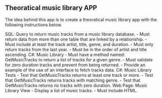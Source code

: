 ## Theoratical music library APP

The idea behind this app is to create a theoratical music library app with the following instructions below.

   SQL: Query to return music tracks from a music library database. 
        - Must return data from more than one table that are linked by a relationship. 
        - Must include at least the track artist, title, genre, and duration. 
        - Must only return tracks from the last year. 
        - Must be in the order of artist and title ascending. 
    C#: Music Library 
        - Must have a method named: GetMusicTracks to return a list of tracks for a given genre. 
        - Must validate for zero duration tracks and prevent from being returned. 
        - Provide an example of the use of an interface to fetch tracks data. 
    C#: Music Library Tests 
        - Test that GetMusicTracks returns at least one track or more. 
        - Test that GetMusicTracks returns tracks with matching genre. 
        - Test that GetMusicTracks returns no tracks with zero duration. 
    Web Page: Music Library View 
        - Display a list of music tracks. 
        - Must include HTML. 
